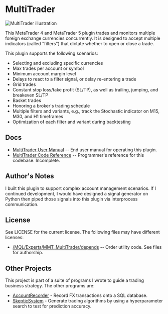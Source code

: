 # MultiTrader

![MultiTrader illustration](https://github.com/marcolovescode/MultiTrader/raw/master/docs/multitrader.gif)

This MetaTrader 4 and MetaTrader 5 plugin trades and monitors multiple foreign exchange currencies
concurrently. It is designed to accept multiple indicators (called "filters") that dictate whether
to open or close a trade.

This plugin supports the following scenarios:

* Selecting and excluding specific currencies
* Max trades per account or symbol
* Minimum account margin level
* Delays to react to a filter signal, or delay re-entering a trade
* Grid trades
* Constant stop loss/take profit (SL/TP), as well as trailing, jumping, and breakeven SL/TP
* Basket trades
* Honoring a broker's trading schedule
* Multiple filters and variants, e.g., track the Stochastic indicator on M15, M30, and H1 timeframes
* Optimization of each filter and variant during backtesting

## Docs

* [MultiTrader User Manual](https://github.com/marcolovescode/MultiTrader/blob/master/docs/MultiOp%20User%20Manual.pdf) -- End user manual for operating this plugin.
* [MultiTrader Code Reference](https://github.com/marcolovescode/MultiTrader/blob/master/docs/MultiOp%20Code%20Reference.pdf) -- Programmer's reference for this codebase. Incomplete.

## Author's Notes

I built this plugin to support complex account management scenarios. If I continued development,
I would have designed a signal generator on Python then piped those signals into this
plugin via interprocess communication.

## License

See LICENSE for the current license. The following files may have different licenses:

* [/MQL/Experts/MMT_MultiTrader/depends](https://github.com/marcolovescode/MultiTrader/blob/master/MQL4/Experts/MMT_MultiTrader/depends) -- Order utility code. See files for authorship.

## Other Projects

This project is part of a suite of programs I wrote to guide a trading business strategy. The other programs are:

* [AccountRecorder](https://github.com/marcolovescode/AccountRecorder) - Record FX transactions onto a SQL database.
* [SkepticSystem](https://github.com/marcolovescode/SkepticSystem) - Generate trading algorithms by using a hyperparameter search to test for prediction accuracy.

